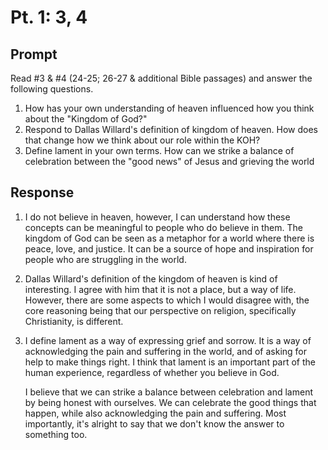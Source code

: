 #  Pt. 1: 3, 4

## Prompt
Read #3 & #4 (24-25; 26-27 & additional Bible passages) and answer the following questions.

1. How has your own understanding of heaven influenced how you think about the "Kingdom of God?"
2. Respond to Dallas Willard's definition of kingdom of heaven. How does that change how we think about our role within the KOH? 
3. Define lament in your own terms. How can we strike a balance of celebration between the "good news" of Jesus and grieving the world

## Response

1. I do not believe in heaven, however, I can understand how these concepts can be meaningful to people who do believe in them. The kingdom of God can be seen as a metaphor for a world where there is peace, love, and justice. It can be a source of hope and inspiration for people who are struggling in the world.

2. Dallas Willard's definition of the kingdom of heaven is kind of interesting. I agree with him that it is not a place, but a way of life. However, there are some aspects to which I would disagree with, the core reasoning being that our perspective on religion, specifically Christianity, is different.

3. I define lament as a way of expressing grief and sorrow. It is a way of acknowledging the pain and suffering in the world, and of asking for help to make things right. I think that lament is an important part of the human experience, regardless of whether you believe in God.

    I believe that we can strike a balance between celebration and lament by being honest with ourselves. We can celebrate the good things that happen, while also acknowledging the pain and suffering. Most importantly, it's alright to say that we don't know the answer to something too.
